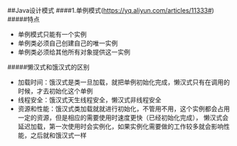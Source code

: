 ##Java设计模式
####1.单例模式(https://yq.aliyun.com/articles/11333#)
#####特点
* 单例模式只能有一个实例
* 单例类必须自己创建自己的唯一实例
* 单例类必须给其他所有对象提供这一实例

#####懒汉式和饿汉式的区别
* 加载时间：饿汉式是类一旦加载，就把单例初始化完成，懒汉式只有在调用的时候，才去初始化这个单例
* 线程安全：饿汉式天生线程安全，懒汉式非线程安全
* 资源和性能：饿汉式类加载就就进行初始化，不管用不用，这个实例都会占用一定的资源，但是相应的需要使用时速度更快（已经初始化完成），
        懒汉式会延迟加载，第一次使用时会实例化，如果实例化需要做的工作较多就会影响性能，之后就和饿汉式一样
            
